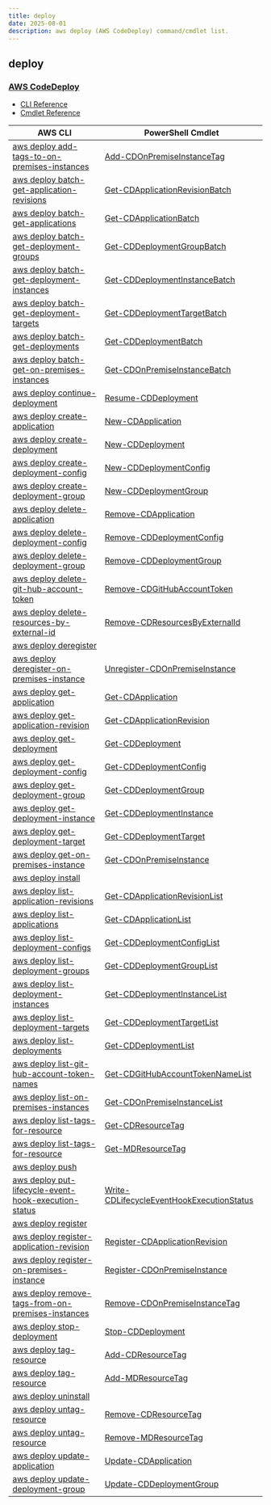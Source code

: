 ```yaml
---
title: deploy
date: 2025-08-01
description: aws deploy (AWS CodeDeploy) command/cmdlet list.
---
```


## deploy

### [AWS CodeDeploy](https://aws.amazon.com/codedeploy/)

* [CLI Reference](https://awscli.amazonaws.com/v2/documentation/api/latest/reference/deploy/index.html)
* [Cmdlet Reference](https://docs.aws.amazon.com/powershell/latest/reference/items/AWS_CodeDeploy_cmdlets.html)

|AWS CLI|PowerShell Cmdlet|
|----|----|
|[aws deploy add-tags-to-on-premises-instances](https://awscli.amazonaws.com/v2/documentation/api/latest/reference/deploy/add-tags-to-on-premises-instances.html)|[Add-CDOnPremiseInstanceTag](https://docs.aws.amazon.com/powershell/latest/reference/items/Add-CDOnPremiseInstanceTag.html)|
|[aws deploy batch-get-application-revisions](https://awscli.amazonaws.com/v2/documentation/api/latest/reference/deploy/batch-get-application-revisions.html)|[Get-CDApplicationRevisionBatch](https://docs.aws.amazon.com/powershell/latest/reference/items/Get-CDApplicationRevisionBatch.html)|
|[aws deploy batch-get-applications](https://awscli.amazonaws.com/v2/documentation/api/latest/reference/deploy/batch-get-applications.html)|[Get-CDApplicationBatch](https://docs.aws.amazon.com/powershell/latest/reference/items/Get-CDApplicationBatch.html)|
|[aws deploy batch-get-deployment-groups](https://awscli.amazonaws.com/v2/documentation/api/latest/reference/deploy/batch-get-deployment-groups.html)|[Get-CDDeploymentGroupBatch](https://docs.aws.amazon.com/powershell/latest/reference/items/Get-CDDeploymentGroupBatch.html)|
|[aws deploy batch-get-deployment-instances](https://awscli.amazonaws.com/v2/documentation/api/latest/reference/deploy/batch-get-deployment-instances.html)|[Get-CDDeploymentInstanceBatch](https://docs.aws.amazon.com/powershell/latest/reference/items/Get-CDDeploymentInstanceBatch.html)|
|[aws deploy batch-get-deployment-targets](https://awscli.amazonaws.com/v2/documentation/api/latest/reference/deploy/batch-get-deployment-targets.html)|[Get-CDDeploymentTargetBatch](https://docs.aws.amazon.com/powershell/latest/reference/items/Get-CDDeploymentTargetBatch.html)|
|[aws deploy batch-get-deployments](https://awscli.amazonaws.com/v2/documentation/api/latest/reference/deploy/batch-get-deployments.html)|[Get-CDDeploymentBatch](https://docs.aws.amazon.com/powershell/latest/reference/items/Get-CDDeploymentBatch.html)|
|[aws deploy batch-get-on-premises-instances](https://awscli.amazonaws.com/v2/documentation/api/latest/reference/deploy/batch-get-on-premises-instances.html)|[Get-CDOnPremiseInstanceBatch](https://docs.aws.amazon.com/powershell/latest/reference/items/Get-CDOnPremiseInstanceBatch.html)|
|[aws deploy continue-deployment](https://awscli.amazonaws.com/v2/documentation/api/latest/reference/deploy/continue-deployment.html)|[Resume-CDDeployment](https://docs.aws.amazon.com/powershell/latest/reference/items/Resume-CDDeployment.html)|
|[aws deploy create-application](https://awscli.amazonaws.com/v2/documentation/api/latest/reference/deploy/create-application.html)|[New-CDApplication](https://docs.aws.amazon.com/powershell/latest/reference/items/New-CDApplication.html)|
|[aws deploy create-deployment](https://awscli.amazonaws.com/v2/documentation/api/latest/reference/deploy/create-deployment.html)|[New-CDDeployment](https://docs.aws.amazon.com/powershell/latest/reference/items/New-CDDeployment.html)|
|[aws deploy create-deployment-config](https://awscli.amazonaws.com/v2/documentation/api/latest/reference/deploy/create-deployment-config.html)|[New-CDDeploymentConfig](https://docs.aws.amazon.com/powershell/latest/reference/items/New-CDDeploymentConfig.html)|
|[aws deploy create-deployment-group](https://awscli.amazonaws.com/v2/documentation/api/latest/reference/deploy/create-deployment-group.html)|[New-CDDeploymentGroup](https://docs.aws.amazon.com/powershell/latest/reference/items/New-CDDeploymentGroup.html)|
|[aws deploy delete-application](https://awscli.amazonaws.com/v2/documentation/api/latest/reference/deploy/delete-application.html)|[Remove-CDApplication](https://docs.aws.amazon.com/powershell/latest/reference/items/Remove-CDApplication.html)|
|[aws deploy delete-deployment-config](https://awscli.amazonaws.com/v2/documentation/api/latest/reference/deploy/delete-deployment-config.html)|[Remove-CDDeploymentConfig](https://docs.aws.amazon.com/powershell/latest/reference/items/Remove-CDDeploymentConfig.html)|
|[aws deploy delete-deployment-group](https://awscli.amazonaws.com/v2/documentation/api/latest/reference/deploy/delete-deployment-group.html)|[Remove-CDDeploymentGroup](https://docs.aws.amazon.com/powershell/latest/reference/items/Remove-CDDeploymentGroup.html)|
|[aws deploy delete-git-hub-account-token](https://awscli.amazonaws.com/v2/documentation/api/latest/reference/deploy/delete-git-hub-account-token.html)|[Remove-CDGitHubAccountToken](https://docs.aws.amazon.com/powershell/latest/reference/items/Remove-CDGitHubAccountToken.html)|
|[aws deploy delete-resources-by-external-id](https://awscli.amazonaws.com/v2/documentation/api/latest/reference/deploy/delete-resources-by-external-id.html)|[Remove-CDResourcesByExternalId](https://docs.aws.amazon.com/powershell/latest/reference/items/Remove-CDResourcesByExternalId.html)|
|[aws deploy deregister](https://awscli.amazonaws.com/v2/documentation/api/latest/reference/deploy/deregister.html)||
|[aws deploy deregister-on-premises-instance](https://awscli.amazonaws.com/v2/documentation/api/latest/reference/deploy/deregister-on-premises-instance.html)|[Unregister-CDOnPremiseInstance](https://docs.aws.amazon.com/powershell/latest/reference/items/Unregister-CDOnPremiseInstance.html)|
|[aws deploy get-application](https://awscli.amazonaws.com/v2/documentation/api/latest/reference/deploy/get-application.html)|[Get-CDApplication](https://docs.aws.amazon.com/powershell/latest/reference/items/Get-CDApplication.html)|
|[aws deploy get-application-revision](https://awscli.amazonaws.com/v2/documentation/api/latest/reference/deploy/get-application-revision.html)|[Get-CDApplicationRevision](https://docs.aws.amazon.com/powershell/latest/reference/items/Get-CDApplicationRevision.html)|
|[aws deploy get-deployment](https://awscli.amazonaws.com/v2/documentation/api/latest/reference/deploy/get-deployment.html)|[Get-CDDeployment](https://docs.aws.amazon.com/powershell/latest/reference/items/Get-CDDeployment.html)|
|[aws deploy get-deployment-config](https://awscli.amazonaws.com/v2/documentation/api/latest/reference/deploy/get-deployment-config.html)|[Get-CDDeploymentConfig](https://docs.aws.amazon.com/powershell/latest/reference/items/Get-CDDeploymentConfig.html)|
|[aws deploy get-deployment-group](https://awscli.amazonaws.com/v2/documentation/api/latest/reference/deploy/get-deployment-group.html)|[Get-CDDeploymentGroup](https://docs.aws.amazon.com/powershell/latest/reference/items/Get-CDDeploymentGroup.html)|
|[aws deploy get-deployment-instance](https://awscli.amazonaws.com/v2/documentation/api/latest/reference/deploy/get-deployment-instance.html)|[Get-CDDeploymentInstance](https://docs.aws.amazon.com/powershell/latest/reference/items/Get-CDDeploymentInstance.html)|
|[aws deploy get-deployment-target](https://awscli.amazonaws.com/v2/documentation/api/latest/reference/deploy/get-deployment-target.html)|[Get-CDDeploymentTarget](https://docs.aws.amazon.com/powershell/latest/reference/items/Get-CDDeploymentTarget.html)|
|[aws deploy get-on-premises-instance](https://awscli.amazonaws.com/v2/documentation/api/latest/reference/deploy/get-on-premises-instance.html)|[Get-CDOnPremiseInstance](https://docs.aws.amazon.com/powershell/latest/reference/items/Get-CDOnPremiseInstance.html)|
|[aws deploy install](https://awscli.amazonaws.com/v2/documentation/api/latest/reference/deploy/install.html)||
|[aws deploy list-application-revisions](https://awscli.amazonaws.com/v2/documentation/api/latest/reference/deploy/list-application-revisions.html)|[Get-CDApplicationRevisionList](https://docs.aws.amazon.com/powershell/latest/reference/items/Get-CDApplicationRevisionList.html)|
|[aws deploy list-applications](https://awscli.amazonaws.com/v2/documentation/api/latest/reference/deploy/list-applications.html)|[Get-CDApplicationList](https://docs.aws.amazon.com/powershell/latest/reference/items/Get-CDApplicationList.html)|
|[aws deploy list-deployment-configs](https://awscli.amazonaws.com/v2/documentation/api/latest/reference/deploy/list-deployment-configs.html)|[Get-CDDeploymentConfigList](https://docs.aws.amazon.com/powershell/latest/reference/items/Get-CDDeploymentConfigList.html)|
|[aws deploy list-deployment-groups](https://awscli.amazonaws.com/v2/documentation/api/latest/reference/deploy/list-deployment-groups.html)|[Get-CDDeploymentGroupList](https://docs.aws.amazon.com/powershell/latest/reference/items/Get-CDDeploymentGroupList.html)|
|[aws deploy list-deployment-instances](https://awscli.amazonaws.com/v2/documentation/api/latest/reference/deploy/list-deployment-instances.html)|[Get-CDDeploymentInstanceList](https://docs.aws.amazon.com/powershell/latest/reference/items/Get-CDDeploymentInstanceList.html)|
|[aws deploy list-deployment-targets](https://awscli.amazonaws.com/v2/documentation/api/latest/reference/deploy/list-deployment-targets.html)|[Get-CDDeploymentTargetList](https://docs.aws.amazon.com/powershell/latest/reference/items/Get-CDDeploymentTargetList.html)|
|[aws deploy list-deployments](https://awscli.amazonaws.com/v2/documentation/api/latest/reference/deploy/list-deployments.html)|[Get-CDDeploymentList](https://docs.aws.amazon.com/powershell/latest/reference/items/Get-CDDeploymentList.html)|
|[aws deploy list-git-hub-account-token-names](https://awscli.amazonaws.com/v2/documentation/api/latest/reference/deploy/list-git-hub-account-token-names.html)|[Get-CDGitHubAccountTokenNameList](https://docs.aws.amazon.com/powershell/latest/reference/items/Get-CDGitHubAccountTokenNameList.html)|
|[aws deploy list-on-premises-instances](https://awscli.amazonaws.com/v2/documentation/api/latest/reference/deploy/list-on-premises-instances.html)|[Get-CDOnPremiseInstanceList](https://docs.aws.amazon.com/powershell/latest/reference/items/Get-CDOnPremiseInstanceList.html)|
|[aws deploy list-tags-for-resource](https://awscli.amazonaws.com/v2/documentation/api/latest/reference/deploy/list-tags-for-resource.html)|[Get-CDResourceTag](https://docs.aws.amazon.com/powershell/latest/reference/items/Get-CDResourceTag.html)|
|[aws deploy list-tags-for-resource](https://awscli.amazonaws.com/v2/documentation/api/latest/reference/deploy/list-tags-for-resource.html)|[Get-MDResourceTag](https://docs.aws.amazon.com/powershell/latest/reference/items/Get-MDResourceTag.html)|
|[aws deploy push](https://awscli.amazonaws.com/v2/documentation/api/latest/reference/deploy/push.html)||
|[aws deploy put-lifecycle-event-hook-execution-status](https://awscli.amazonaws.com/v2/documentation/api/latest/reference/deploy/put-lifecycle-event-hook-execution-status.html)|[Write-CDLifecycleEventHookExecutionStatus](https://docs.aws.amazon.com/powershell/latest/reference/items/Write-CDLifecycleEventHookExecutionStatus.html)|
|[aws deploy register](https://awscli.amazonaws.com/v2/documentation/api/latest/reference/deploy/register.html)||
|[aws deploy register-application-revision](https://awscli.amazonaws.com/v2/documentation/api/latest/reference/deploy/register-application-revision.html)|[Register-CDApplicationRevision](https://docs.aws.amazon.com/powershell/latest/reference/items/Register-CDApplicationRevision.html)|
|[aws deploy register-on-premises-instance](https://awscli.amazonaws.com/v2/documentation/api/latest/reference/deploy/register-on-premises-instance.html)|[Register-CDOnPremiseInstance](https://docs.aws.amazon.com/powershell/latest/reference/items/Register-CDOnPremiseInstance.html)|
|[aws deploy remove-tags-from-on-premises-instances](https://awscli.amazonaws.com/v2/documentation/api/latest/reference/deploy/remove-tags-from-on-premises-instances.html)|[Remove-CDOnPremiseInstanceTag](https://docs.aws.amazon.com/powershell/latest/reference/items/Remove-CDOnPremiseInstanceTag.html)|
|[aws deploy stop-deployment](https://awscli.amazonaws.com/v2/documentation/api/latest/reference/deploy/stop-deployment.html)|[Stop-CDDeployment](https://docs.aws.amazon.com/powershell/latest/reference/items/Stop-CDDeployment.html)|
|[aws deploy tag-resource](https://awscli.amazonaws.com/v2/documentation/api/latest/reference/deploy/tag-resource.html)|[Add-CDResourceTag](https://docs.aws.amazon.com/powershell/latest/reference/items/Add-CDResourceTag.html)|
|[aws deploy tag-resource](https://awscli.amazonaws.com/v2/documentation/api/latest/reference/deploy/tag-resource.html)|[Add-MDResourceTag](https://docs.aws.amazon.com/powershell/latest/reference/items/Add-MDResourceTag.html)|
|[aws deploy uninstall](https://awscli.amazonaws.com/v2/documentation/api/latest/reference/deploy/uninstall.html)||
|[aws deploy untag-resource](https://awscli.amazonaws.com/v2/documentation/api/latest/reference/deploy/untag-resource.html)|[Remove-CDResourceTag](https://docs.aws.amazon.com/powershell/latest/reference/items/Remove-CDResourceTag.html)|
|[aws deploy untag-resource](https://awscli.amazonaws.com/v2/documentation/api/latest/reference/deploy/untag-resource.html)|[Remove-MDResourceTag](https://docs.aws.amazon.com/powershell/latest/reference/items/Remove-MDResourceTag.html)|
|[aws deploy update-application](https://awscli.amazonaws.com/v2/documentation/api/latest/reference/deploy/update-application.html)|[Update-CDApplication](https://docs.aws.amazon.com/powershell/latest/reference/items/Update-CDApplication.html)|
|[aws deploy update-deployment-group](https://awscli.amazonaws.com/v2/documentation/api/latest/reference/deploy/update-deployment-group.html)|[Update-CDDeploymentGroup](https://docs.aws.amazon.com/powershell/latest/reference/items/Update-CDDeploymentGroup.html)|

